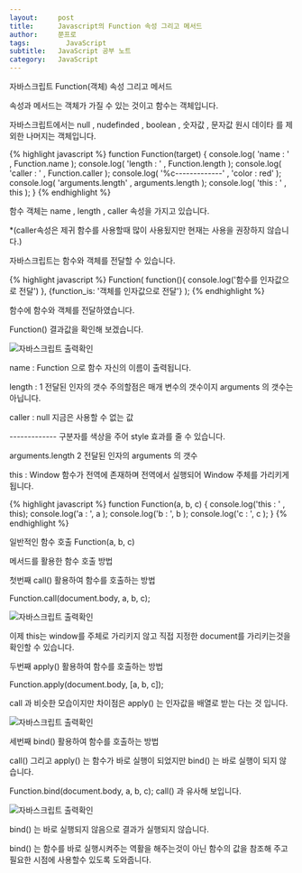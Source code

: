 ```yaml
---
layout:     post
title:      Javascript의 Function 속성 그리고 메서드
author:     쭌프로
tags: 		  JavaScript
subtitle:   JavaScript 공부 노트
category:   JavaScript
---
```

<!-- Start Writing Below in Markdown -->

<div class="box">
  <div class="small-title">자바스크립트 Function(객체) 속성 그리고 메서드</div>
  <p>속성과 메서드는 객체가 가질 수 있는 것이고 함수는 객체입니다.</p>
  <p>자바스크립트에서는 null , nudefinded , boolean , 숫자값 , 문자값 원시 데이타 를 제외한 나머지는 객체입니다.</p>
</div>

<div class="box">
{% highlight javascript %}
  function Function(target) {
    console.log( 'name : ' , Function.name );
    console.log( 'length : ' , Function.length );
    console.log( 'caller : ' , Function.caller );
    console.log( '%c-------------' , 'color : red' );
    console.log( 'arguments.length' , arguments.length );
    console.log( 'this : ' , this );
  }
{% endhighlight %}

<p>함수 객체는 name , length , caller 속성을 가지고 있습니다.</p>
<p>*(caller속성은 제귀 함수를 사용할때 많이 사용됬지만 현재는 사용을 권장하지 않습니다.)</p>
</div>

<div class="box">
  <p>자바스크립트는 함수와 객체를 전달할 수 있습니다.</p>
  
{% highlight javascript %}
Function(
  function(){ console.log('함수를 인자값으로 전달') },
  {function_is: '객체를 인자값으로 전달'}
);
{% endhighlight %}
<p>함수에 함수와 객체를 전달하였습니다.</p>
<p>Function() 결과값을 확인해 보겠습니다.</p>
<div class="img-box">
  <img src="{{ site.baseurl }}/static/img/post/2018-12-09-1.png" alt="자바스크립트 출력확인" />
</div>
<p>name : Function 으로 함수 자신의 이름이 출력됩니다.</p>
<p>length : 1 전달된 인자의 갯수 주의할점은 매개 변수의 갯수이지 arguments 의 갯수는 아닙니다.</p>
<p>caller : null 지금은 사용할 수 없는 값</p>
<p>------------- 구분자를 색상을 주어 style 효과를 줄 수 있습니다.</p>
<p>arguments.length 2 전달된 인자의 arguments 의 갯수</p>
<p>this :  Window 함수가 전역에 존재하며 전역에서 실행되어 Window 주체를 가리키게 됩니다.</p>
</div>
 
<div class="box">
{% highlight javascript %}
function Function(a, b, c) {
  console.log('this : ' , this);
  console.log('a : ', a );
  console.log('b : ', b );
  console.log('c : ', c );
}
{% endhighlight %}

<p>일반적인 함수 호출 Function(a, b, c)</p>
<p>메서드를 활용한 함수 호출 방법</p>
<p>첫번째 call() 활용하여 함수를 호출하는 방법</p>
<p>Function.call(document.body, a, b, c);</p>
<div class="img-box">
  <img src="{{ site.baseurl }}/static/img/post/2018-12-09-2.png" alt="자바스크립트 출력확인" />
</div>
<p>이제 this는 window를 주체로 가리키지 않고 직접 지정한 document를 가리키는것을 확인할 수 있습니다.</p>
</div>

<div class="box">
  <p>두번째 apply() 활용하여 함수를 호출하는 방법</p>
  <p>Function.apply(document.body, [a, b, c]);</p>
  <p>call 과 비슷한 모습이지만 차이점은 apply() 는 인자값을 배열로 받는 다는 것 입니다.</p>
<div class="img-box">
  <img src="{{ site.baseurl }}/static/img/post/2018-12-09-3.png" alt="자바스크립트 출력확인" />
</div>
</div>

<div class="box">
  <p>세번째 bind() 활용하여 함수를 호출하는 방법</p>
  <p>call() 그리고 apply() 는 함수가 바로 실행이 되었지만 bind() 는 바로 실행이 되지 않습니다.</p>
  <p>Function.bind(document.body, a, b, c); call() 과 유사해 보입니다.</p>
<div class="img-box">
  <img src="{{ site.baseurl }}/static/img/post/2018-12-09-4.png" alt="자바스크립트 출력확인" />
</div>
  <p>bind() 는 바로 실행되지 않음으로 결과가 실행되지 않습니다.</p>
  <p>bind() 는 함수를 바로 실행시켜주는 역활을 해주는것이 아닌 함수의 값을 참조해 주고 필요한 시점에 사용할수 있도록 도와줍니다.</p>
</div>
